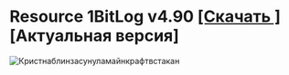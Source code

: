 # Resource 1BitLog v4.90 [[Скачать ]](https://github.com/IBit-mc-server/ResourcePack/releases/tag/Новейший-выпуск-v4.90) [Актуальная версия]
![Кристнаблинзасунуламайнкрафтвстакан](https://github.com/IBit-mc-server/ResourcePack/assets/98075804/685306f0-e658-41b1-9cba-179281381c87)

